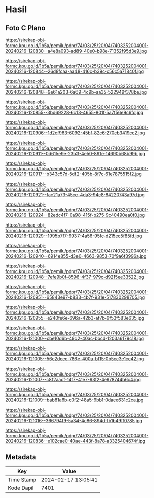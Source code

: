 # Hasil

## Foto C Plano

https://sirekap-obj-formc.kpu.go.id/1b5a/pemilu/pdpr/74/03/25/20/04/7403252004001-20240216-120830--a4e8a093-ad89-40e0-b98e-71352f95d3e9.jpg

https://sirekap-obj-formc.kpu.go.id/1b5a/pemilu/pdpr/74/03/25/20/04/7403252004001-20240216-120844--26d8fcaa-aa48-416c-b39c-c56c5a71840f.jpg

https://sirekap-obj-formc.kpu.go.id/1b5a/pemilu/pdpr/74/03/25/20/04/7403252004001-20240216-120848--9e61a203-6a69-4c9b-aa35-522949f378be.jpg

https://sirekap-obj-formc.kpu.go.id/1b5a/pemilu/pdpr/74/03/25/20/04/7403252004001-20240216-120855--3bd69228-6c13-4655-801f-5a7f56e9c6fd.jpg

https://sirekap-obj-formc.kpu.go.id/1b5a/pemilu/pdpr/74/03/25/20/04/7403252004001-20240216-120906--1d2cf963-6092-45bf-82c6-270cb3419cc2.jpg

https://sirekap-obj-formc.kpu.go.id/1b5a/pemilu/pdpr/74/03/25/20/04/7403252004001-20240216-120911--0d615e9e-23b3-4e50-891e-14690b68b99b.jpg

https://sirekap-obj-formc.kpu.go.id/1b5a/pemilu/pdpr/74/03/25/20/04/7403252004001-20240216-120917--b343c57d-5df2-405b-8f7c-61e7875515f2.jpg

https://sirekap-obj-formc.kpu.go.id/1b5a/pemilu/pdpr/74/03/25/20/04/7403252004001-20240216-120921--fac21a73-45cc-4da3-94c8-84220743a97d.jpg

https://sirekap-obj-formc.kpu.go.id/1b5a/pemilu/pdpr/74/03/25/20/04/7403252004001-20240216-120924--82edc4f7-0a98-415f-b275-9c40490ea0f0.jpg

https://sirekap-obj-formc.kpu.go.id/1b5a/pemilu/pdpr/74/03/25/20/04/7403252004001-20240216-120929--1995b7f7-9937-4a56-95fc-d215ec5f85fd.jpg

https://sirekap-obj-formc.kpu.go.id/1b5a/pemilu/pdpr/74/03/25/20/04/7403252004001-20240216-120940--6914e855-d3e0-4663-9853-70f9a6f3996a.jpg

https://sirekap-obj-formc.kpu.go.id/1b5a/pemilu/pdpr/74/03/25/20/04/7403252004001-20240216-120948--7efe9b0f-8596-4f37-979c-d9215ee33522.jpg

https://sirekap-obj-formc.kpu.go.id/1b5a/pemilu/pdpr/74/03/25/20/04/7403252004001-20240216-120951--65843e97-b833-4b7f-931e-517830298705.jpg

https://sirekap-obj-formc.kpu.go.id/1b5a/pemilu/pdpr/74/03/25/20/04/7403252004001-20240216-120955--e240fe6e-696a-42b3-af7b-9f53f583e635.jpg

https://sirekap-obj-formc.kpu.go.id/1b5a/pemilu/pdpr/74/03/25/20/04/7403252004001-20240216-121000--cbe10d6b-49c2-40ac-bbcd-1203a6179c18.jpg

https://sirekap-obj-formc.kpu.go.id/1b5a/pemilu/pdpr/74/03/25/20/04/7403252004001-20240216-121005--56e2dcec-786e-400a-bf15-0b5cc3e1cc42.jpg

https://sirekap-obj-formc.kpu.go.id/1b5a/pemilu/pdpr/74/03/25/20/04/7403252004001-20240216-121007--c8f2aacf-14f7-41e7-93f2-4e978744b6c4.jpg

https://sirekap-obj-formc.kpu.go.id/1b5a/pemilu/pdpr/74/03/25/20/04/7403252004001-20240216-121009--bab81a6b-c0f2-48a5-9bb1-0daee631c2ca.jpg

https://sirekap-obj-formc.kpu.go.id/1b5a/pemilu/pdpr/74/03/25/20/04/7403252004001-20240216-121016--366794f9-5a34-4c86-894d-fb1b49ff0785.jpg

https://sirekap-obj-formc.kpu.go.id/1b5a/pemilu/pdpr/74/03/25/20/04/7403252004001-20240216-120836--e102cae0-40ae-443f-8a78-a3325404674f.jpg


## Metadata

| Key        | Value               |
| ---------- | ------------------- |
| Time Stamp | 2024-02-17 13:05:41 |
| Kode Dapil | 7401                |



